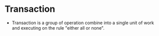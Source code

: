 # Transaction
- Transaction is a group of operation combine into a single unit of work and executing on the rule "either all or none".
